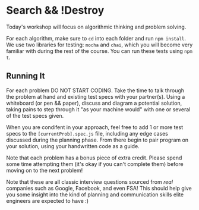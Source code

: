 # Search && !Destroy

Today's workshop will focus on algorithmic thinking and problem solving.

For each algorithm, make sure to `cd` into each folder and run `npm install`. We use two libraries for testing: `mocha` and `chai`, which you will become very familiar with during the rest of the course. You can run these tests using `npm t`.


## Running It

For each problem DO NOT START CODING. Take the time to talk through the problem at hand and existing test specs with your partner(s). Using a whiteboard (or pen && paper), discuss and diagram a potential solution, taking pains to step through it "as your machine would" with one or several of the test specs given. 

When you are condifent in your approach, feel free to add 1 or more test specs to the `[currentProb].spec.js` file, including any edge cases discussed during the planning phase. From there begin to pair program on your solution, using your handwritten code as a guide. 

Note that each problem has a bonus piece of extra credit. Please spend some time attempting them (it's okay if you can't complete them) before moving on to the next problem!

Note that these are all classic interview questions sourced from *real* companies such as Google, Facebook, and even FSA! This should help give you some insight into the kind of planning and communication skills elite engineers are expected to have :) 